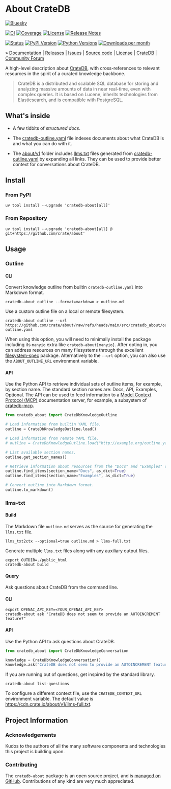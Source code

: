 # About CrateDB

[![Bluesky][badge-bluesky]][project-bluesky]

[![CI][badge-ci]][project-ci]
[![Coverage][badge-coverage]][project-coverage]
[![License][badge-license]][project-license]
[![Release Notes][badge-release-notes]][project-release-notes]

[![Status][badge-status]][project-pypi]
[![PyPI Version][badge-package-version]][project-pypi]
[![Python Versions][badge-python-versions]][project-pypi]
[![Downloads per month][badge-downloads-per-month]][project-downloads]

» [Documentation]
| [Releases]
| [Issues]
| [Source code]
| [License]
| [CrateDB]
| [Community Forum]

A high-level description about [CrateDB], with cross-references
to relevant resources in the spirit of a curated knowledge backbone.

> CrateDB is a distributed and scalable SQL database for storing and
> analyzing massive amounts of data in near real-time, even with
> complex queries. It is based on Lucene, inherits technologies from
> Elasticsearch, and is compatible with PostgreSQL.

## What's inside

- A few tidbits of _structured docs_.

- The [cratedb-outline.yaml] file indexes documents about what CrateDB is
  and what you can do with it.

- The [about/v1] folder includes [llms.txt] files generated from
  [cratedb-outline.yaml] by expanding all links. They can be used
  to provide better context for conversations about CrateDB.

## Install

### From PyPI
```shell
uv tool install --upgrade 'cratedb-about[all]'
```
### From Repository
```shell
uv tool install --upgrade 'cratedb-about[all] @ git+https://github.com/crate/about'
```

## Usage

### Outline

#### CLI
Convert knowledge outline from builtin `cratedb-outline.yaml` into Markdown format.
```shell
cratedb-about outline --format=markdown > outline.md
```
Use a custom outline file on a local or remote filesystem.
```shell
cratedb-about outline --url https://github.com/crate/about/raw/refs/heads/main/src/cratedb_about/outline/cratedb-outline.yaml
```
When using this option, you will need to minimally install the package including
its `manyio` extra like `cratedb-about[manyio]`. After opting in, you can address
resources on many filesystems through the excellent [filesystem-spec] package.
Alternatively to the `--url` option, you can also use the `ABOUT_OUTLINE_URL`
environment variable.

#### API
Use the Python API to retrieve individual sets of outline items, for example,
by section name. The standard section names are: Docs, API, Examples, Optional.
The API can be used to feed information to a [Model Context Protocol (MCP)]
documentation server, for example, a subsystem of [cratedb-mcp].
```python
from cratedb_about import CrateDbKnowledgeOutline

# Load information from builtin YAML file.
outline = CrateDbKnowledgeOutline.load()

# Load information from remote YAML file.
# outline = CrateDbKnowledgeOutline.load("http://example.org/outline.yaml")

# List available section names.
outline.get_section_names()

# Retrieve information about resources from the "Docs" and "Examples" sections.
outline.find_items(section_name="Docs", as_dict=True)
outline.find_items(section_name="Examples", as_dict=True)

# Convert outline into Markdown format.
outline.to_markdown()
```

### llms-txt

#### Build
The Markdown file `outline.md` serves as the source for generating the `llms.txt` file.
```shell
llms_txt2ctx --optional=true outline.md > llms-full.txt
```

Generate multiple `llms.txt` files along with any auxiliary output files.
```shell
export OUTDIR=./public_html
cratedb-about build
```

#### Query
Ask questions about CrateDB from the command line.
#### CLI
```shell
export OPENAI_API_KEY=<YOUR_OPENAI_API_KEY>
cratedb-about ask "CrateDB does not seem to provide an AUTOINCREMENT feature?"
```
#### API
Use the Python API to ask questions about CrateDB.
```python
from cratedb_about import CrateDbKnowledgeConversation

knowledge = CrateDbKnowledgeConversation()
knowledge.ask("CrateDB does not seem to provide an AUTOINCREMENT feature?")
```

If you are running out of questions, get inspired by the standard library.
```shell
cratedb-about list-questions
```

To configure a different context file, use the `CRATEDB_CONTEXT_URL` environment
variable. The default value is https://cdn.crate.io/about/v1/llms-full.txt.

## Project Information

### Acknowledgements
Kudos to the authors of all the many software components and technologies
this project is building upon.

### Contributing
The `cratedb-about` package is an open source project, and is [managed on
GitHub]. Contributions of any kind are very much appreciated.


[about/v1]: https://cdn.crate.io/about/v1/
[CrateDB]: https://cratedb.com/database
[cratedb-mcp]: https://github.com/crate/cratedb-mcp
[cratedb-outline.yaml]: https://github.com/crate/about/blob/main/src/cratedb_about/outline/cratedb-outline.yaml
[filesystem-spec]: https://filesystem-spec.readthedocs.io/
[llms.txt]: https://llmstxt.org/
[Model Context Protocol (MCP)]: https://modelcontextprotocol.io/introduction

[Community Forum]: https://community.cratedb.com/
[Documentation]: https://github.com/crate/about
[Issues]: https://github.com/crate/about/issues
[License]: https://github.com/crate/about/blob/main/LICENSE
[managed on GitHub]: https://github.com/crate/about
[Source code]: https://github.com/crate/about
[Releases]: https://github.com/crate/about/releases

[badge-bluesky]: https://img.shields.io/badge/Bluesky-0285FF?logo=bluesky&logoColor=fff&label=Follow%20%40CrateDB
[badge-ci]: https://github.com/crate/about/actions/workflows/tests.yml/badge.svg
[badge-coverage]: https://codecov.io/gh/crate/about/branch/main/graph/badge.svg
[badge-downloads-per-month]: https://pepy.tech/badge/cratedb-about/month
[badge-license]: https://img.shields.io/github/license/crate/about.svg
[badge-package-version]: https://img.shields.io/pypi/v/cratedb-about.svg
[badge-python-versions]: https://img.shields.io/pypi/pyversions/cratedb-about.svg
[badge-release-notes]: https://img.shields.io/github/release/crate/about?label=Release+Notes
[badge-status]: https://img.shields.io/pypi/status/cratedb-about.svg
[project-bluesky]: https://bsky.app/search?q=cratedb
[project-ci]: https://github.com/crate/about/actions/workflows/tests.yml
[project-coverage]: https://app.codecov.io/gh/crate/about
[project-downloads]: https://pepy.tech/project/cratedb-about/
[project-github]: https://github.com/crate/about
[project-license]: https://github.com/crate/about/blob/main/LICENSE
[project-pypi]: https://pypi.org/project/cratedb-about
[project-release-notes]: https://github.com/crate/about/releases
